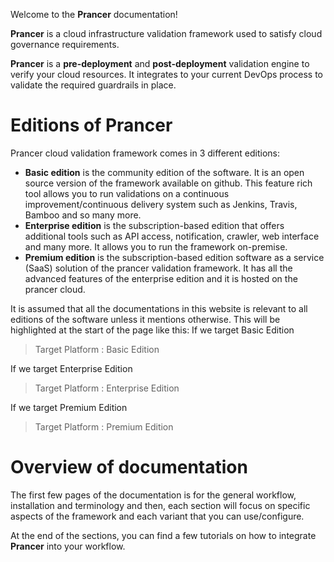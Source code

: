 Welcome to the **Prancer** documentation!

**Prancer** is a cloud infrastructure validation framework used to satisfy cloud governance requirements.

**Prancer** is a **pre-deployment** and **post-deployment** validation engine to verify your cloud resources. It integrates to your current DevOps process to validate the required guardrails in place.

# Editions of Prancer

Prancer cloud validation framework comes in 3 different editions:

* **Basic edition** is the community edition of the software. It is an open source version of the framework available on github. This feature rich tool allows you to run validations on a continuous improvement/continuous delivery system such as Jenkins, Travis, Bamboo and so many more.
* **Enterprise edition** is the subscription-based edition that offers additional tools such as API access, notification, crawler, web interface and many more. It allows you to run the framework on-premise. 
* **Premium edition** is the subscription-based edition software as a service (SaaS) solution of the prancer validation framework. It has all the advanced features of the enterprise edition and it is hosted on the prancer cloud.

It is assumed that all the documentations in this website is relevant to all editions of the software unless it mentions otherwise. This will be highlighted at the start of the page like this:
If we target Basic Edition
> Target Platform : Basic Edition

If we target Enterprise Edition
> Target Platform : Enterprise Edition

If we target Premium Edition
> Target Platform : Premium Edition

# Overview of documentation

The first few pages of the documentation is for the general workflow, installation and terminology and then, each section will focus on specific aspects of the framework and each variant that you can use/configure. 

At the end of the sections, you can find a few tutorials on how to integrate **Prancer** into your workflow.